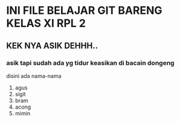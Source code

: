 # INI FILE BELAJAR GIT BARENG KELAS XI RPL 2

## KEK NYA ASIK DEHHH..

### asik tapi sudah ada yg tidur keasikan di bacain dongeng
disini ada nama-nama
1. agus
2. sigit
3. bram
4. acong
5. mimin
